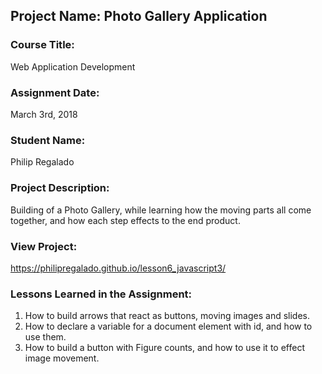 ## Project Name:  Photo Gallery Application

### Course Title:
Web Application Development

### Assignment Date:  
March 3rd, 2018

### Student Name:  
Philip Regalado

### Project Description:
Building of a Photo Gallery, while learning how the moving parts all come together, and how each step effects to the end product.

### View Project:
 https://philipregalado.github.io/lesson6_javascript3/

### Lessons Learned in the Assignment:
1. How to build arrows that react as buttons, moving images and slides. 
2. How to declare a variable for a document element with id, and how to use them. 
3. How to build a button with Figure counts, and how to use it to effect image movement. 
